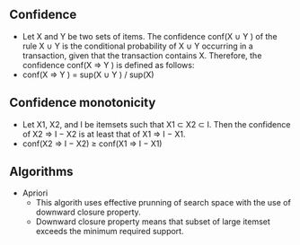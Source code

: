 
## Confidence
 * Let X and Y be two sets of items. The confidence
   conf(X ∪ Y ) of the rule X ∪ Y is the conditional probability of X ∪ Y occurring in a
   transaction, given that the transaction contains X. Therefore, the confidence conf(X ⇒ Y )
   is defined as follows:
 * conf(X ⇒ Y ) = sup(X ∪ Y ) / sup(X)
 
## Confidence monotonicity
 * Let X1, X2, and I be itemsets such that X1 ⊂ X2 ⊂ I. Then the confidence of X2 ⇒ I − X2 is at least that of X1 ⇒ I − X1.
 * conf(X2 ⇒ I − X2) ≥ conf(X1 ⇒ I − X1)
 
## Algorithms
 * Apriori
   - This algorith uses effective prunning of search space with the use of downward closure property.
   - Downward closure property means that subset of large itemset exceeds the minimum required support.
